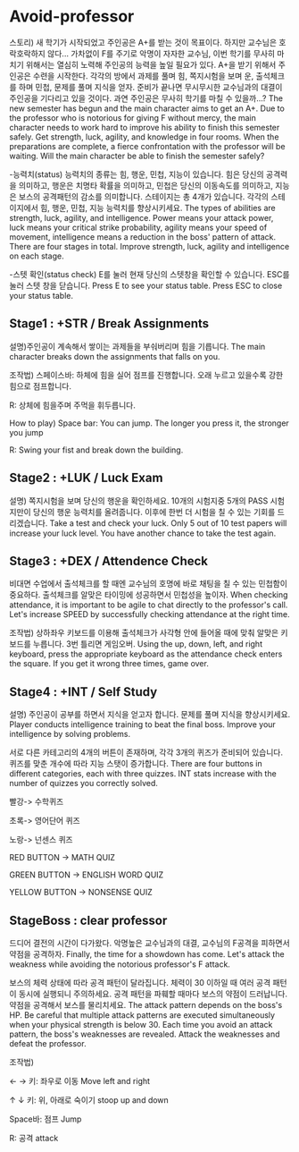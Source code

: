 Avoid-professor
==========
스토리) 새 학기가 시작되었고 주인공은 A+를 받는 것이 목표이다. 하지만 교수님은 호락호락하지 않다... 가차없이 F를 주기로 악명이 자자한 교수님, 이번 학기를 무사히 마치기 위해서는 열심히 노력해 주인공의 능력을 높일 필요가 있다.  A+을 받기 위해서 주인공은 수련을 시작한다. 각각의 방에서 과제를 풀며 힘, 쪽지시험을 보며 운, 출석체크를 하며 민첩, 문제를 풀며 지식을 얻자. 준비가 끝나면 무시무시한 교수님과의 대결이 주인공을 기다리고 있을 것이다. 과연 주인공은 무사히 학기를 마칠 수 있을까...?
The new semester has begun and the main character aims to get an A+. Due to the professor who is notorious for giving F without mercy, the main character needs to work hard to improve his ability to finish this semester safely. Get strength, luck, agility, and knowledge in four rooms. When the preparations are complete, a fierce confrontation with the professor will be waiting. Will the main character be able to finish the semester safely?

-능력치(status)
 능력치의 종류는 힘, 행운, 민첩, 지능이 있습니다. 힘은 당신의 공격력을 의미하고, 행운은 치명타 확률을 의미하고, 민첩은 당신의 이동속도를 의미하고, 지능은 보스의 공격패턴의 감소를 의미합니다.  스테이지는 총 4개가 있습니다. 각각의 스테이지에서 힘, 행운, 민첩, 지능 능력치를 향상시키세요.
The types of abilities are strength, luck, agility, and intelligence. Power means your attack power, luck means your critical strike probability, agility means your speed of movement, intelligence means a reduction in the boss' pattern of attack. There are four stages in total. Improve strength, luck, agility and intelligence on each stage.

-스텟 확인(status check)
E를 눌러 현재 당신의 스텟창을 확인할 수 있습니다. ESC를 눌러 스텟 창을 닫습니다.
Press E to see your status table. Press ESC to close your status table.

Stage1 : +STR / Break Assignments
------
설명)주인공이 계속해서 쌓이는 과제들을 부숴버리며 힘을 기릅니다. 
The main character breaks down the assignments that falls on you.

조작법)
스페이스바: 하체에 힘을 실어 점프를 진행합니다. 오래 누르고 있을수록 강한 힘으로 점프합니다.

R: 상체에 힘을주며 주먹을 휘두릅니다.

How to play) 
Space bar: You can jump. The longer you press it, the stronger you jump

R: Swing your fist and break down the building. 

Stage2 : +LUK / Luck Exam
------
설명) 쪽지시험을 보며 당신의 행운을 확인하세요. 10개의 시험지중 5개의 PASS 시험지만이 당신의 행운 능력치를 올려줍니다. 이후에 한번 더 시험을 칠 수 있는 기회를 드리겠습니다.
Take a test and check your luck. Only 5 out of 10 test papers will increase your luck level. You have another chance to take the test again.

Stage3 : +DEX / Attendence Check 
------
비대면 수업에서 출석체크를 할 때엔 교수님의 호명에 바로 채팅을 칠 수 있는 민첩함이 중요하다. 출석체크를 알맞은 타이밍에 성공하면서 민첩성을 높이자. 
When checking attendance, it is important to be agile to chat directly to the professor's call. Let's increase SPEED by successfully checking attendance at the right time.

조작법) 상하좌우 키보드를 이용해 출석체크가 사각형 안에 들어올 때에 맞춰 알맞은 키보드를 누릅니다. 3번 틀리면 게임오버.
Using the up, down, left, and right keyboard, press the appropriate keyboard as the attendance check enters the square. If you get it wrong three times, game over.

Stage4 : +INT / Self Study
------
설명) 주인공이 공부를 하면서 지식을 얻고자 합니다. 문제를 풀며 지식을 향상시키세요. 
Player conducts intelligence training to beat the final boss. Improve your intelligence by solving problems.

서로 다른 카테고리의 4개의 버튼이 존재하며, 각각 3개의 퀴즈가 준비되어 있습니다. 퀴즈를 맞춘 개수에 따라 지능 스탯이 증가합니다. 
There are four buttons in different categories, each with three quizzes. INT stats increase with the number of quizzes you correctly solved.

빨강-> 수학퀴즈

초록-> 영어단어 퀴즈

노랑-> 넌센스 퀴즈

RED BUTTON        ->  MATH QUIZ

GREEN BUTTON    ->  ENGLISH WORD QUIZ

YELLOW BUTTON   ->  NONSENSE QUIZ

StageBoss : clear professor
------
드디어 결전의 시간이 다가왔다. 악명높은 교수님과의 대결, 교수님의 F공격을 피하면서 약점을 공격하자. 
Finally, the time for a showdown has come. Let's attack the weakness while avoiding the notorious professor's F attack.

보스의 체력 상태에 따라 공격 패턴이 달라집니다. 체력이 30 이하일 때 여러 공격 패턴이 동시에 실행되니 주의하세요. 공격 패턴을 파훼할 때마다 보스의 약점이 드러납니다. 약점을 공격해서 보스를 물리치세요.
The attack pattern depends on the boss's HP. Be careful that multiple attack patterns are executed simultaneously when your physical strength is below 30. Each time you avoid an attack pattern, the boss's weaknesses are revealed. Attack the weaknesses and defeat the professor.

조작법) 

← → 키: 좌우로 이동 Move left and right

↑ ↓ 키: 위, 아래로 숙이기 stoop up and down
 
Space바: 점프 Jump

R: 공격 attack
